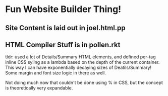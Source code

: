 # Fun Website Builder Thing!

## Site Content is laid out in joel.html.pp
## HTML Compiler Stuff is in pollen.rkt

tldr: used a lot of Details/Summary HTML elements, and defined per-tag inline CSS syling as a lambda based on the depth of the current container. 
This way I can have exponentially decaying sizes of Deatils/Summary! Some margin and font size logic in there as well.

Not doing much now that couldn't be done using % in CSS, but the concept is theoretically very expandable.
